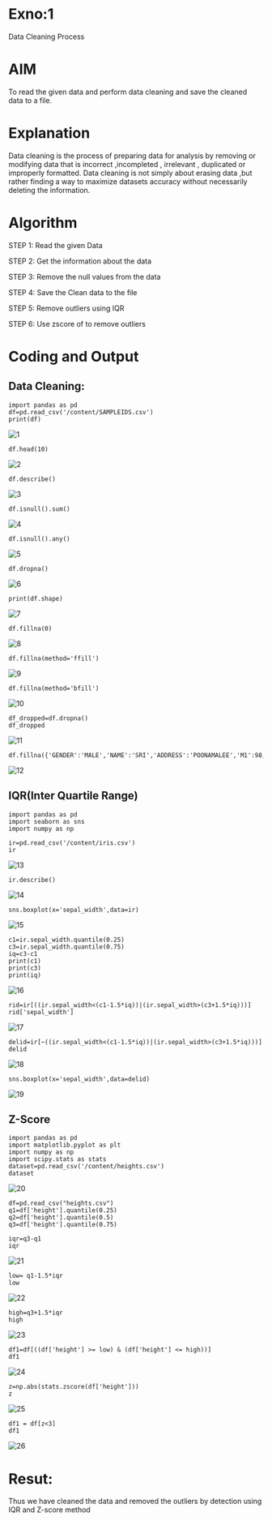 # Exno:1
Data Cleaning Process

# AIM
To read the given data and perform data cleaning and save the cleaned data to a file.

# Explanation
Data cleaning is the process of preparing data for analysis by removing or modifying data that is incorrect ,incompleted , irrelevant , duplicated or improperly formatted. Data cleaning is not simply about erasing data ,but rather finding a way to maximize datasets accuracy without necessarily deleting the information.

# Algorithm
STEP 1: Read the given Data

STEP 2: Get the information about the data

STEP 3: Remove the null values from the data

STEP 4: Save the Clean data to the file

STEP 5: Remove outliers using IQR

STEP 6: Use zscore of to remove outliers

# Coding and Output
## Data Cleaning:
```
import pandas as pd
df=pd.read_csv('/content/SAMPLEIDS.csv')
print(df)
```
![1](https://github.com/user-attachments/assets/f16d37b6-6b99-4b53-ad90-f47aca7a7622)


```
df.head(10)
```
![2](https://github.com/user-attachments/assets/8d568f75-7bd3-48ad-88d2-0951ee8c8f64)


```
df.describe()
```

![3](https://github.com/user-attachments/assets/f9f20254-bfea-4114-989f-74e61c10df38)


```
df.isnull().sum()
```

![4](https://github.com/user-attachments/assets/c7983ff6-fb65-4868-aa2e-3c8268885a1b)


```
df.isnull().any()
```

![5](https://github.com/user-attachments/assets/898d3418-2efe-44fa-9d5d-61e15d0f5850)


```
df.dropna()
```

![6](https://github.com/user-attachments/assets/53a690ab-8a40-464d-b9d2-3915fa6be35b)

```
print(df.shape)
```

![7](https://github.com/user-attachments/assets/3724cb97-0628-49e3-a3d4-c82f3611d138)

```
df.fillna(0)
```

![8](https://github.com/user-attachments/assets/4f311545-054d-4b1c-a9e0-dd09b33f3f7a)


```
df.fillna(method='ffill')
```

![9](https://github.com/user-attachments/assets/911ec18b-61b6-48fe-a94e-1e54364df2e1)

```
df.fillna(method='bfill')
```

![10](https://github.com/user-attachments/assets/06ee4bd5-a19b-4595-8a45-b94448a1feb2)

```
df_dropped=df.dropna()
df_dropped
```

![11](https://github.com/user-attachments/assets/378a94d7-9b4d-4310-8013-422fb35f1c35)

```
df.fillna({'GENDER':'MALE','NAME':'SRI','ADDRESS':'POONAMALEE','M1':98,'M2':87,'M3':76,'M4':92,'TOTAL':305,'AVG':89.999999})
```

![12](https://github.com/user-attachments/assets/64ccc0c8-bda9-4ebd-8b64-7dc07440063c)



## IQR(Inter Quartile Range)

```
import pandas as pd
import seaborn as sns
import numpy as np

ir=pd.read_csv('/content/iris.csv')
ir
```

![13](https://github.com/user-attachments/assets/e78bcdda-8435-4f9a-af01-8544f208aed7)

```
ir.describe()
```

![14](https://github.com/user-attachments/assets/ebc8b7ce-b5ae-4430-995f-f54e0b967c23)

```
sns.boxplot(x='sepal_width',data=ir)
```

![15](https://github.com/user-attachments/assets/11c59411-0935-408c-a194-037ec58616be)

```
c1=ir.sepal_width.quantile(0.25)
c3=ir.sepal_width.quantile(0.75)
iq=c3-c1
print(c1)
print(c3)
print(iq)
```

![16](https://github.com/user-attachments/assets/6b5319dc-341a-4d52-ac7e-1b48704a642e)

```
rid=ir[((ir.sepal_width<(c1-1.5*iq))|(ir.sepal_width>(c3+1.5*iq)))]
rid['sepal_width']
```

![17](https://github.com/user-attachments/assets/b6d29221-2250-4e5f-8551-264959c5af48)


```
delid=ir[~((ir.sepal_width<(c1-1.5*iq))|(ir.sepal_width>(c3+1.5*iq)))]
delid
```

![18](https://github.com/user-attachments/assets/53c21bde-90f9-4d44-ae69-832f51417fd0)


```
sns.boxplot(x='sepal_width',data=delid)
```

![19](https://github.com/user-attachments/assets/5e5dfb87-c5b9-4831-8821-4b8b2a219007)


## Z-Score

```
import pandas as pd
import matplotlib.pyplot as plt
import numpy as np
import scipy.stats as stats
dataset=pd.read_csv('/content/heights.csv')
dataset
```

![20](https://github.com/user-attachments/assets/f966114d-4b4b-48ab-b547-c5361ac77c85)


```
df=pd.read_csv("heights.csv")
q1=df['height'].quantile(0.25)
q2=df['height'].quantile(0.5)
q3=df['height'].quantile(0.75)

iqr=q3-q1
iqr
```

![21](https://github.com/user-attachments/assets/ce3b8c46-7abd-4ccc-ae3e-63e5247168e0)


```
low= q1-1.5*iqr
low
```

![22](https://github.com/user-attachments/assets/7379cbc4-8f1a-466c-a8e7-f33eda99e1e0)


```
high=q3+1.5*iqr
high
```

![23](https://github.com/user-attachments/assets/21df706a-f1cc-42a3-8c1a-c163460ab702)


```
df1=df[((df['height'] >= low) & (df['height'] <= high))]
df1
```

![24](https://github.com/user-attachments/assets/96cf6c6e-5a95-4c03-a8b6-e1cf341a91bd)


```
z=np.abs(stats.zscore(df['height']))
z
```

![25](https://github.com/user-attachments/assets/24f0d489-b47b-421b-b0a0-da5a297f3676)


```
df1 = df[z<3]
df1
```

![26](https://github.com/user-attachments/assets/f84527f0-c689-4cf8-9033-8b74439cdbc4)


# Resut:
Thus we have cleaned the data and removed the outliers by detection using IQR and Z-score method
